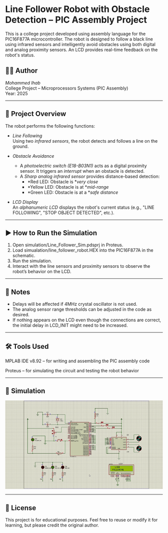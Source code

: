 # Line Follower Robot with Obstacle Detection – PIC Assembly Project

This is a college project developed using assembly language for the PIC16F877A microcontroller. The robot is designed to follow a black line using infrared sensors and intelligently avoid obstacles using both digital and analog proximity sensors. An LCD provides real-time feedback on the robot's status.

## 👨‍💻 Author

*Mohammed Ihab*  
College Project – Microprocessors Systems (PIC Assembly)  
Year: 2025

---

## 🚗 Project Overview

The robot performs the following functions:

- *Line Following*  
  Using two *infrared sensors*, the robot detects and follows a line on the ground.

- *Obstacle Avoidance*  
  - A *photoelectric switch (E18-B03N1)* acts as a digital proximity sensor. It triggers an *interrupt* when an obstacle is detected.
  - A *Sharp analog infrared sensor* provides distance-based detection:
    - *Red LED: Obstacle is **very close*
    - *Yellow LED: Obstacle is at **mid-range*
    - *Green LED: Obstacle is at a **safe distance*

- *LCD Display*  
  An *alphanumeric LCD* displays the robot's current status (e.g., "LINE FOLLOWING", "STOP  OBJECT DETECTED", etc.).

---

## ▶ How to Run the Simulation

1. Open simulation/Line_Follower_Sim.pdsprj in Proteus.
2. Load simualation/line_follower_robot.HEX into the PIC16F877A in the schematic.
3. Run the simulation.
4. Interact with the line sensors and proximity sensors to observe the robot’s behavior on the LCD.

---

## 🧠 Notes

- Delays will be affected if 4MHz crystal oscillator is not used.
- The analog sensor range thresholds can be adjusted in the code as desired.
- If nothing appears on the LCD even though the connections are correct, the initial delay in LCD_INIT might need to be increased.

---

## 🛠 Tools Used

MPLAB IDE v8.92 – for writing and assembling the PIC assembly code

Proteus – for simulating the circuit and testing the robot behavior

---

## 🧪 Simulation
![Line Follower Robot Simulation](img/full_sim.gif)

---

## 📜 License

This project is for educational purposes. Feel free to reuse or modify it for learning, but please credit the original author.
